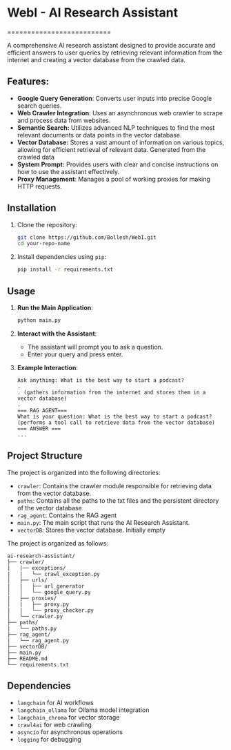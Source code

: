 # WebI - AI Research Assistant
==========================

A comprehensive AI research assistant designed to provide accurate and efficient answers to user queries by retrieving relevant information from the internet and creating a vector database from the crawled data.

## Features:

*   **Google Query Generation**: Converts user inputs into precise Google search queries.
*   **Web Crawler Integration**: Uses an asynchronous web crawler to scrape and process data from websites.
*   **Semantic Search:** Utilizes advanced NLP techniques to find the most relevant documents or data points in the vector database.
*   **Vector Database:** Stores a vast amount of information on various topics, allowing for efficient retrieval of relevant data. Generated from the crawled data
*   **System Prompt:** Provides users with clear and concise instructions on how to use the assistant effectively.
*   **Proxy Management**: Manages a pool of working proxies for making HTTP requests.

## Installation

1. Clone the repository:
   ```sh
   git clone https://github.com/Bollesh/WebI.git
   cd your-repo-name
   ```

2. Install dependencies using `pip`:
   ```sh
   pip install -r requirements.txt
   ```

## Usage

1. **Run the Main Application**:
   ```sh
   python main.py
   ```

2. **Interact with the Assistant**:
   - The assistant will prompt you to ask a question.
   - Enter your query and press enter.

3. **Example Interaction**:
   ```
   Ask anything: What is the best way to start a podcast?
   .
   . (gathers information from the internet and stores them in a vector database)
   .
   === RAG AGENT===
   What is your question: What is the best way to start a podcast?
   (performs a tool call to retrieve data from the vector database)
   === ANSWER ===
   ...
   ```

## Project Structure
The project is organized into the following directories:

*   `crawler`: Contains the crawler module responsible for retrieving data from the vector database.
*   `paths`: Contains all the paths to the txt files and the persistent directory of the vector database
*   `rag_agent`: Contains the RAG agent
*   `main.py`: The main script that runs the AI Research Assistant.
*   `vectorDB`: Stores the vector database. Initially empty

The project is organized as follows:

```
ai-research-assistant/
├── crawler/                        
|   |── exceptions/
|   |   └── crawl_exception.py      
│   ├── urls/
|   |   ├── url_generator
│   │   └── google_query.py
|   ├── proxies/
│   |   ├── proxy.py
|   |   └── proxy_checker.py
│   └── crawler.py
├── paths/
|   └── paths.py 
├── rag_agent/
|   └── rag_agent.py
├── vectorDB/ 
├── main.py
├── README.md
└── requirements.txt
```

## Dependencies
- `langchain` for AI workflows
- `langchain_ollama` for Ollama model integration
- `langchain_chroma` for vector storage
- `crawl4ai` for web crawling
- `asyncio` for asynchronous operations
- `logging` for debugging

